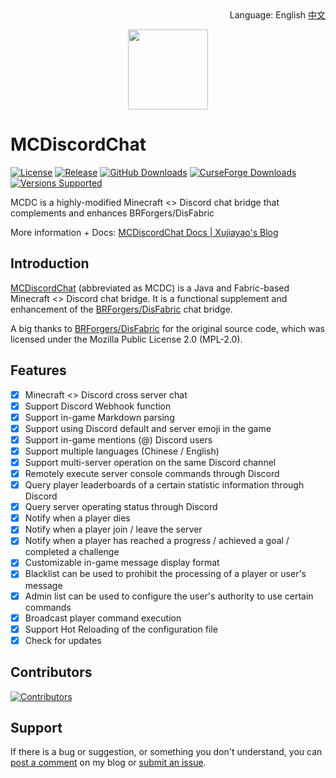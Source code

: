 <div align="right">
Language: English <a href="/README_CN.md">中文</a>
</div>

<p align="center">
<img width=128 src="https://cdn.jsdelivr.net/gh/Xujiayao/MCDiscordChat@master/src/main/resources/assets/mcdiscordchat/icon.png">
</p>

# MCDiscordChat

[![License](https://img.shields.io/github/license/xujiayao/MCDiscordChat)](https://github.com/Xujiayao/MCDiscordChat/blob/master/LICENSE)
[![Release](https://img.shields.io/github/v/release/xujiayao/MCDiscordChat)](https://github.com/Xujiayao/MCDiscordChat/releases)
[![GitHub Downloads](https://img.shields.io/github/downloads/xujiayao/MCDiscordChat/total)](https://github.com/Xujiayao/MCDiscordChat/releases)
[![CurseForge Downloads](https://cf.way2muchnoise.eu/full_mcdiscordchat_downloads.svg)](https://www.curseforge.com/minecraft/mc-mods/mcdiscordchat)
[![Versions Supported](https://cf.way2muchnoise.eu/versions/mcdiscordchat.svg)](https://www.curseforge.com/minecraft/mc-mods/mcdiscordchat)

MCDC is a highly-modified Minecraft <> Discord chat bridge that complements and enhances BRForgers/DisFabric

More information + Docs: [MCDiscordChat Docs | Xujiayao's Blog](https://blog.xujiayao.top/posts/4ba0a17a/)

## Introduction

[MCDiscordChat](https://www.curseforge.com/minecraft/mc-mods/mcdiscordchat) (abbreviated as MCDC) is a Java and Fabric-based Minecraft <> Discord chat bridge. It is a functional
supplement and enhancement of the [BRForgers/DisFabric](https://github.com/BRForgers/DisFabric) chat bridge.

A big thanks to [BRForgers/DisFabric](https://github.com/BRForgers/DisFabric) for the original source code, which was
licensed under the Mozilla Public License 2.0 (MPL-2.0).

## Features

- [x] Minecraft <> Discord cross server chat
- [x] Support Discord Webhook function
- [x] Support in-game Markdown parsing
- [x] Support using Discord default and server emoji in the game
- [x] Support in-game mentions (@) Discord users
- [x] Support multiple languages (Chinese / English)
- [x] Support multi-server operation on the same Discord channel
- [x] Remotely execute server console commands through Discord
- [x] Query player leaderboards of a certain statistic information through Discord
- [x] Query server operating status through Discord
- [x] Notify when a player dies
- [x] Notify when a player join / leave the server
- [x] Notify when a player has reached a progress / achieved a goal / completed a challenge
- [x] Customizable in-game message display format
- [x] Blacklist can be used to prohibit the processing of a player or user's message
- [x] Admin list can be used to configure the user's authority to use certain commands
- [x] Broadcast player command execution
- [x] Support Hot Reloading of the configuration file
- [x] Check for updates

## Contributors

[![Contributors](https://contrib.rocks/image?repo=xujiayao/mcdiscordchat)](https://github.com/Xujiayao/mcdiscordchat/graphs/contributors)

## Support

If there is a bug or suggestion, or something you don't understand, you can [post a comment](https://blog.xujiayao.top/posts/4ba0a17a/#post-comment) on my blog or [submit an issue](https://github.com/Xujiayao/MCDiscordChat/issues/new).


